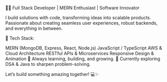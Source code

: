 👨‍💻 Full Stack Developer | MERN Enthusiast | Software Innovator

I build solutions with code, transforming ideas into scalable products. Passionate about creating seamless user experiences, robust backends, and everything in between.

🔧 Tech Stack:

MERN (MongoDB, Express, React, Node.js)
JavaScript / TypeScript
AWS & Cloud Architecture
RESTful APIs & Microservices
Responsive Design & Animation
🚀 Always learning, building, and growing.
🌱 Currently exploring DSA & Java to sharpen problem-solving.

Let’s build something amazing together! 💻✨
